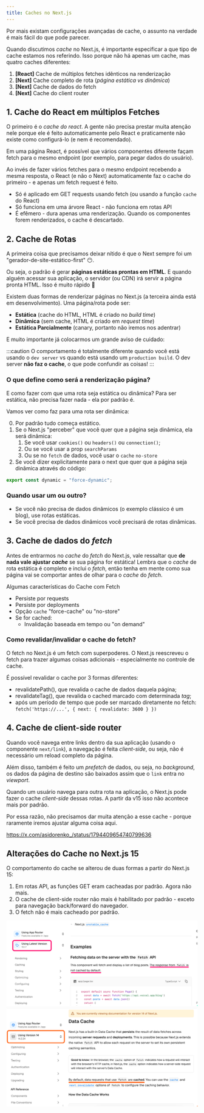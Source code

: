 ```yaml
---
title: Caches no Next.js
---
```


Por mais existam configurações avançadas de cache, o assunto na verdade é mais fácil do que pode parecer.

Quando discutimos *cache* no Next.js, é importante especificar a que tipo de cache estamos nos referindo. Isso porque não há apenas um cache, mas quatro caches diferentes:

1. **[React]** Cache de múltiplos fetches idênticos na renderização
2. **[Next]** Cache completo de rota (*página estática vs dinâmica*)
3. **[Next]** Cache de dados do fetch
4. **[Next]** Cache do client router

## 1. Cache do React em múltiplos Fetches

O primeiro é o *cache do react*. A gente não precisa prestar muita atenção nele porque ele é feito automaticamente pelo React e praticamente não existe como configurá-lo (e nem é recomendado).

Em uma página React, é possível que vários componentes diferente façam fetch para o mesmo endpoint (por exemplo, para pegar dados do usuário).

Ao invés de fazer vários fetches para o mesmo endpoint recebendo a mesma resposta, o React (e não o Next) automaticamente faz o cache do primeiro - e apenas um fetch request é feito.

- Só é aplicado em GET requests usando fetch (ou usando a função `cache` do React)
- Só funciona em uma árvore React - não funciona em rotas API
- É efêmero - dura apenas uma renderização. Quando os componentes forem renderizados, o cache é descartado.

## 2. Cache de Rotas

A primeira coisa que precisamos deixar nítido é que o Next sempre foi um "gerador-de-site-estático-first" 😶.

Ou seja, o padrão é gerar **páginas estáticas prontas em HTML**. E quando alguém acessar sua aplicação, o servidor (ou CDN) irá servir a página pronta HTML. Isso é muito rápido 🚄

Existem duas formas de renderizar páginas no Next.js (a terceira ainda está em desenvolvimento). Uma página/rota pode ser:

- **Estática** (cache do HTML, HTML é criado no *build time*)
- **Dinâmica** (sem cache, HTML é criado em *request time*)
- **Estática Parcialmente**  (canary, portanto não iremos nos adentrar)

E muito importante já colocarmos um grande aviso de cuidado:

:::caution
O comportamento é totalmente diferente quando você está usando o `dev server` vs quando está usando um `production build`. O dev server **não faz o cache**, o que pode confundir as coisas!
:::

### O que define como será a renderização página?

E como fazer com que uma rota seja estática ou dinâmica? Para ser estática, não precisa fazer nada - ela por padrão é.

Vamos ver como faz para uma rota ser dinâmica:

0. Por padrão tudo começa estático.
1. Se o Next.js "perceber" que você quer que a página seja dinâmica, ela será dinâmica:
   1. Se você usar `cookies()` ou `headers()` ou `connection()`;
   2. Ou se você usar a prop `searchParams`
   3. Ou se no `fetch` de dados, você usar o `cache` `no-store`
2. Se você dizer explicitamente para o next que quer que a página seja dinâmica através do código:

  ```typescript
  export const dynamic = "force-dynamic";
  ```

### Quando usar um ou outro?

- Se você não precisa de dados dinâmicos (o exemplo clássico é um blog), use rotas estáticas.
- Se você precisa de dados dinâmicos você precisará de rotas dinâmicas.

## 3. Cache de dados do *fetch*

Antes de entrarmos no *cache* do *fetch* do Next.js, vale ressaltar que **de nada vale ajustar *cache*** se sua página for estática! Lembra que o *cache* de rota estática é completo e inclui o *fetch*, então tenha em mente como sua página vai se comportar antes de olhar para o *cache* do *fetch*.

Algumas características do Cache com Fetch

- Persiste por requests
- Persiste por deployments
- Opção `cache` "force-cache" ou "no-store"
- Se for cached:
  - Invalidação baseada em tempo ou "on demand"

### Como revalidar/invalidar o cache do fetch?

O fetch no Next.js é um fetch com superpoderes. O Next.js reescreveu o fetch para trazer algumas coisas adicionais - especialmente no controle de cache.

É possível revalidar o cache por 3 formas diferentes:

- revalidatePath(), que revalida o cache de dados daquela página;
- revalidateTag(), que revalida o cached marcado com determinada *tag*;
- após um período de tempo que pode ser marcado diretamente no fetch:
  `fetch('https://...', { next: { revalidate: 3600 } })`

## 4. Cache de client-side router

Quando você navega entre links dentro da sua aplicação (usando o componente `next/link`), a navegação é feita *client-side*, ou seja, não é necessário um reload completo da página.

Além disso, também é feito um *prefetch* de dados, ou seja, no *background*, os dados da página de destino são baixados assim que o `link` entra no *viewport*.

Quando um usuário navega para outra rota na aplicação, o Next.js pode fazer o cache *client-side* dessas rotas. A partir da v15 isso não acontece mais por padrão.

Por essa razão, não precisamos dar muita atenção a esse cache - porque raramente iremos ajustar alguma coisa aqui.

<https://x.com/asidorenko_/status/1794409654740799636>

## Alterações do Cache no Next.js 15

O comportamento do cache se alterou de duas formas a partir do Next.js 15:

1. Em rotas API, as funções GET eram cacheadas por padrão. Agora não mais.
2. O cache de client-side router não mais é habilitado por padrão - exceto para navegação back/forward do navegador.
3. O fetch não é mais cacheado por padrão.

![alt text](image.png)
![alt text](image-1.png)
